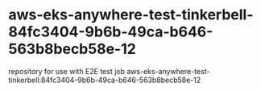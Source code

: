 # aws-eks-anywhere-test-tinkerbell-84fc3404-9b6b-49ca-b646-563b8becb58e-12
repository for use with E2E test job aws-eks-anywhere-test-tinkerbell:84fc3404-9b6b-49ca-b646-563b8becb58e-12

